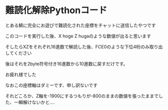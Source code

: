 # 難読化解除Pythonコード
とある鯖に完全にお遊びで難読化された座標をチャットに送信したやつです

このコードを実行した後、X hoge Z hugaのような数値が出ると思います

そしたらXZをそれぞれ16進数で解読した後、FCE0のような下位4桁のみ取り出してください

後はそれを2byte符号付き16進数から10進数に戻すだけです。

お疲れ様でした

なおこの座標軸はダミーです、申し訳ないです

それどころか、Z軸を-1900にするつもりが-800のままの数値を張ったままでした、一瞬解けないかと....
